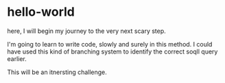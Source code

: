 # hello-world
here, I will begin my journey to the very next scary step. 

I'm going to learn to write code, slowly and surely in this method.  I could have used this kind of branching system to identify the correct soqll query earlier. 

This will be an itnersting challenge. 
